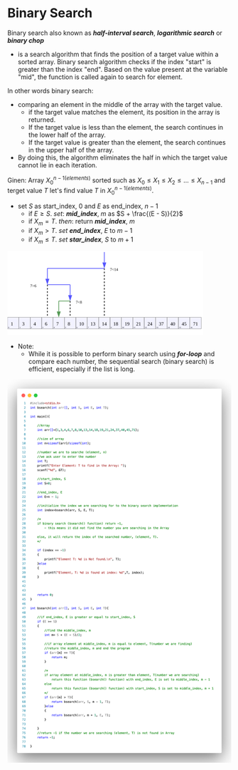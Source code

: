 # Binary Search

Binary search also known as _**half-interval search**_, _**logarithmic search**_ or _**binary chop**_
- is a search algorithm that finds the position of a target value within a sorted array.
Binary search algorithm checks if the index "start" is greater than the index "end". Based on the value present at the variable "mid", the function is called again to search for element.

In other words binary search: 
- comparing an element in the middle of the array with the target value. 
  - if the target value matches the element, its position in the array is returned. 
  - If the target value is less than the element, the search continues in the lower half of the array. 
  - If the target value is greater than the element, the search continues in the upper half of the array. 
- By doing this, the algorithm eliminates the half in which the target value cannot lie in each iteration.

Ginen: 
    Array $X_{0}^{n-1 (elements)}$ sorted such as $X_{0} \le X_{1} \le X_{2} \le \dots \le X_{n - 1}$ and terget value $T$ let's find value $T$ in $X^{n-1 (elements)}_{0}$.
-  set $S$ as start_index, $0$ and $E$ as end_index, $n - 1$
   - if $E \ge S$. $set:$ _**mid_index**_, $m$ as $S + \frac{(E - S)}{2}$ 
   - if $X_{m} = T$. $then:$  return _**mid_index**_, $m$
   - if $X_{m} > T$. $set$ _**end_index**_, $E$ to $m - 1$
   - if $X_{m} \le T$. $set$ _**star_index**_, $S$ to $m + 1$ 
      
![Binary_Search_Depiction.svg.png](images/Binary_Search_Depiction.svg.png)
- Note:
   - While it is possible to perform binary search using _**for-loop**_ and compare each number, the sequential search (binary search) is efficient, especially if the list is long.
 
![Binary Search Code](images/binary_search_code.png)
